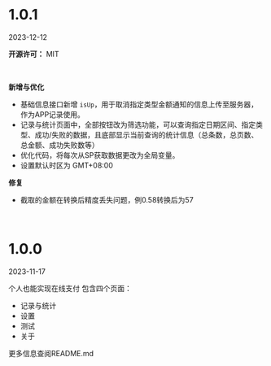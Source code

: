 <br>

# 1.0.1

2023-12-12

**开源许可：** MIT

<br>

**新增与优化**

* 基础信息接口新增 `isUp`，用于取消指定类型金额通知的信息上传至服务器，作为APP记录使用。
* 记录与统计页面中，全部按钮改为筛选功能，可以查询指定日期区间、指定类型、成功/失败的数据，且底部显示当前查询的统计信息（总条数，总页数、总金额、成功失败数等）
* 优化代码，将每次从SP获取数据更改为全局变量。
* 设置默认时区为 GMT+08:00

**修复**

* 截取的金额在转换后精度丢失问题，例0.58转换后为57

<br>

# 1.0.0

2023-11-17

个人也能实现在线支付
包含四个页面：

- 记录与统计
- 设置
- 测试
- 关于

更多信息查阅README.md

<br>